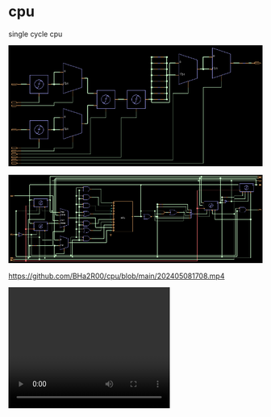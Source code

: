 # cpu
single cycle cpu

![](20240426143411_803x383_scrot.png)

![](20240430123454_975x337_scrot.png)



https://github.com/BHa2R00/cpu/blob/main/202405081708.mp4


<video width="320" height="240" controls>
  <source src="http://t571.bah4i.xyz:8001/202405081708.mp4" type="video/mp4">
</video>
